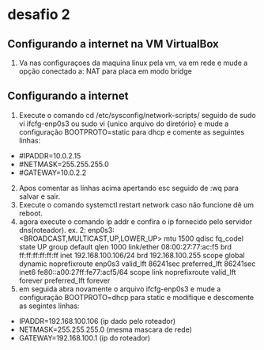 # desafio 2 
## Configurando a internet na VM VirtualBox

1. Va nas configuraçoes da maquina linux pela vm, va em rede e mude a opção conectado a: NAT para placa em modo bridge

## Configurando a internet

1. Execute o comando cd /etc/sysconfig/network-scripts/  seguido de sudo vi ifcfg-enp0s3 ou sudo vi {unico arquivo do diretório} e mude a configuração BOOTPROTO=static para dhcp e comente as seguintes linhas:
* #IPADDR=10.0.2.15
* #NETMASK=255.255.255.0
* #GATEWAY=10.0.2.2
2. Apos comentar as linhas acima apertando esc seguido de :wq para salvar e sair.
3. Execute o comando systemctl restart network caso não funcione dê um reboot.
4. agora execute o comando ip addr e confira o ip fornecido pelo servidor dns(roteador).
ex. 
2: enp0s3: <BROADCAST,MULTICAST,UP,LOWER_UP> mtu 1500 qdisc fq_codel state UP group default qlen 1000
    link/ether 08:00:27:77:ac:f5 brd ff:ff:ff:ff:ff:ff
    inet 192.168.100.106/24 brd 192.168.100.255 scope global dynamic noprefixroute enp0s3
       valid_lft 86241sec preferred_lft 86241sec
    inet6 fe80::a00:27ff:fe77:acf5/64 scope link noprefixroute
       valid_lft forever preferred_lft forever
5. em seguida abra novamente o arquivo ifcfg-enp0s3 e mude a configuração BOOTPROTO=dhcp para static e modifique e descomente as segintes linhas:
* IPADDR=192.168.100.106 (ip dado pelo roteador)
* NETMASK=255.255.255.0 (mesma mascara de rede)
* GATEWAY=192.168.100.1 (ip do roteador)
